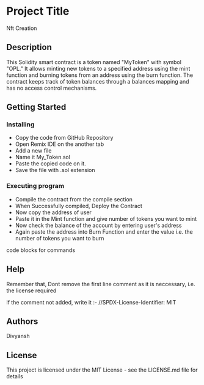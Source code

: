 # Project Title

Nft Creation

## Description

This Solidity smart contract is a token named "MyToken" with symbol "OPL." It allows minting new tokens to a specified address using the mint function and burning tokens from an address using the burn function. The contract keeps track of token balances through a balances mapping and has no access control mechanisms.



## Getting Started

### Installing

* Copy the code from GitHub Repository
* Open Remix IDE on the another tab
* Add a new file 
* Name it My_Token.sol
* Paste the copied code on it.
* Save the file with .sol extension

### Executing program

* Compile the contract from the compile section
* When Successfully compiled, Deploy the Contract
* Now copy the address of user
* Paste it in the Mint function and give number of tokens you want to mint
* Now check the balance of the account by entering user's address
* Again paste the address into Burn Function and enter the value i.e. the number of tokens you want to burn  

code blocks for commands


## Help

Remember that, Dont remove the first line comment as it is neccessary, i.e. the license required 

if the comment not added, write it :- //SPDX-License-Identifier: MIT



## Authors

Divyansh

## License

This project is licensed under the MIT License - see the LICENSE.md file for details
